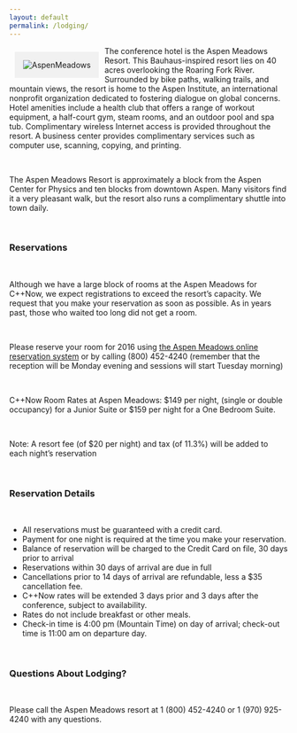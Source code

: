 ```yaml
---
layout: default
permalink: /lodging/
---
```

<style>
    img[alt=AspenMeadows]{
        float:left;
        padding:10px;
        background: #f1f1f1;
        border:5px #f1f1f1 solid;
        margin:10px;
    }
</style>
![AspenMeadows]({{site.baseurl}}/images/aspen_meadows.jpg "Photo: Aleksander Morgado Juez")

The conference hotel is the Aspen Meadows Resort. This Bauhaus-inspired resort lies on 40 acres overlooking the Roaring Fork River. Surrounded by bike paths, walking trails, and mountain views, the resort is home to the Aspen Institute, an international nonprofit organization dedicated to fostering dialogue on global concerns. Hotel amenities include a health club that offers a range of workout equipment, a half-court gym, steam rooms, and an outdoor pool and spa tub. Complimentary wireless Internet access is provided throughout the resort. A business center provides complimentary services such as computer use, scanning, copying, and printing.

<br />

The Aspen Meadows Resort is approximately a block from the Aspen Center for Physics and ten blocks from downtown Aspen. Many visitors find it a very pleasant walk, but the resort also runs a complimentary shuttle into town daily.

<br />

### Reservations

<br />

Although we have a large block of rooms at the Aspen Meadows for C++Now, we expect registrations to exceed the resort’s capacity. We request that you make your reservation as soon as possible. As in years past, those who waited too long did not get a room.

<br />

Please reserve your room for 2016 using <a href="https://aws.passkey.com/g/54941837">the Aspen Meadows online reservation system</a> or by calling (800) 452-4240 (remember that the reception will be Monday evening and sessions will start Tuesday morning)

<br />

C++Now Room Rates at Aspen Meadows: $149 per night, (single or double occupancy) for a Junior Suite or $159 per night for a One Bedroom Suite.

<br />

Note:	A resort fee (of $20 per night) and tax (of 11.3%) will be added to each night’s reservation

<br />

### Reservation Details

<br />

* All reservations must be guaranteed with a credit card.
* Payment for one night is required at the time you make your reservation.
* Balance of reservation will be charged to the Credit Card on file, 30 days prior to arrival
* Reservations within 30 days of arrival are due in full
* Cancellations prior to 14 days of arrival are refundable, less a $35 cancellation fee.
* C++Now rates will be extended 3 days prior and 3 days after the conference, subject to availability.
* Rates do not include breakfast or other meals.
* Check-in time is 4:00 pm (Mountain Time) on day of arrival; check-out time is 11:00 am on departure day.

<br />

### Questions About Lodging?

<br />

Please call the Aspen Meadows resort at 1 (800) 452-4240 or 1 (970) 925-4240 with any questions.

